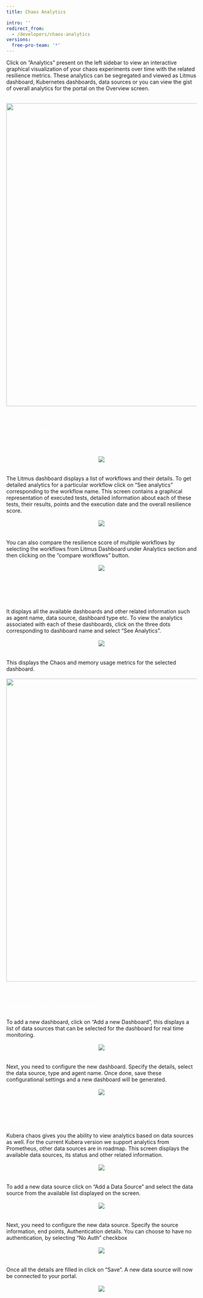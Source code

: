 ```yaml
---
title: Chaos Analytics

intro: ''
redirect_from:
  - /developers/chaos-analytics
versions:
  free-pro-team: '*'
---
```

Click on “Analytics” present on the left sidebar to view an interactive graphical visualization of your chaos experiments over time with the related resilience metrics. These analytics can be segregated and viewed as Litmus dashboard, Kubernetes dashboards, data sources or you can view the gist of overall analytics for the portal on the Overview screen.
<br>
<br><center><img class="image-with-border" src="/assets/images/developer/Analytics/AnalyticsOverview.png" width="800"></center>
<br>
<br>
<p style="color:white;font-size:20px;">Litmus Dashboard:</p>
<br>
<br><center><img class="image-with-border" src="/assets/images/developer/Analytics/LitmusDashboard.png"></center>
<br>
<br>
The Litmus dashboard displays a list of workflows and their details. To get detailed analytics for a particular workflow click on “See analytics” corresponding to the workflow name.
This screen contains a graphical representation of executed tests, detailed information about each of these tests, their results,  points and the execution date and the overall resilience score.
<br>
<br><center><img class="image-with-border" src="/assets/images/developer/Analytics/WorkflowUnderground.png"></center>
<br>
<br>
You can also compare the resilience score of multiple workflows by selecting the workflows from Litmus Dashboard under Analytics section and then clicking on the “compare workflows” button.
<br>
<br><center><img class="image-with-border" src="/assets/images/developer/Analytics/WorkflowComparision.png"></center>
<br>
<br>
<p style="color:white;font-size:20px;">Kubernetes Dashboard:</p>
It displays all the available dashboards  and other related information such as agent name, data source, dashboard type etc. To view the analytics associated with each of these dashboards, click on  the three dots corresponding to dashboard name and select “See Analytics”.
<br>
<br><center><img class="image-with-border" src="/assets/images/developer/Analytics/KubernetesDashboardSeeAnalytics.png"></center>
<br>
<br>
This displays the Chaos and memory usage metrics for the selected dashboard.
<br>
<br><center><img class="image-with-border" src="/assets/images/developer/Analytics/KubernetesDashboardAnalytics.png" width="800"></center>
<br>
<br>
<p style="color:white;font-size:20px;">Adding a new dashboard:</p>
To add a new dashboard, click on “Add a new Dashboard”, this displays a list of data sources that can be selected for the dashboard for real time monitoring.
<br>
<br><center><img class="image-with-border" src="/assets/images/developer/Analytics/SelectADashboard.png"></center>
<br>
<br>
Next, you need to configure the new dashboard. Specify the details, select the data source, type and agent name. Once done, save these configurational settings and a new dashboard will be generated.
<br>
<br><center><img class="image-with-border" src="/assets/images/developer/Analytics/NewDashboardGenerated.png"></center>
<br>
<br>
<p style="color:white;font-size:20px;">Data Sources:</p>
Kubera chaos gives you the ability to view analytics based on data sources as well. For the current Kubera version we support analytics from Prometheus, other data sources are in roadmap. This screen displays the available data sources, its status and other related information.
<br>
<br><center><img class="image-with-border" src="/assets/images/developer/Analytics/DataSource.png"></center>
<br>
<br>
 To add a new data source click on “Add a Data Source” and select the data source from the available list displayed on the screen.
 <br>
<br><center><img class="image-with-border" src="/assets/images/developer/Analytics/DataSourceList.png"></center>
<br>
<br>
Next, you need to configure the new data source. Specify the source information, end points, Authentication details. You can choose to have no authentication, by selecting “No Auth” checkbox
 <br>
<br><center><img class="image-with-border" src="/assets/images/developer/Analytics/ConfigureNewDataSource.png"></center>
<br>
<br>
Once all the details are filled in click on “Save”. A new data source will now be connected to your portal. 
<br>
<br><center><img class="image-with-border" src="/assets/images/developer/Analytics/DataSourceAdded.png"></center>
<br>
<br>

